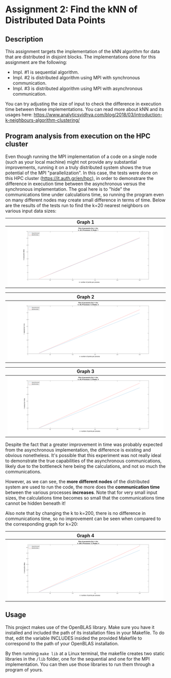 # Assignment 2: Find the kNN of Distributed Data Points

## Description

This assignment targets the implementation of the kNN algorithm for data that are distributed in disjoint
blocks. The implementations done for this assignment are the following:
- Impl. #1 is sequential algorithm.
- Impl. #2 is distributed algorithm using MPI with synchronous communication.
- Impl. #3 is distributed algorithm using MPI with asynchronous communication.

You can try adjusting the size of input to check the difference in execution time between these implementations. 
You can read more about kNN and its usages here: 
https://www.analyticsvidhya.com/blog/2018/03/introduction-k-neighbours-algorithm-clustering/

## Program analysis from execution on the HPC cluster 

Even though running the MPI implementation of a code on a single node (such as your local machine) might not provide any 
substantial improvements, running it on a truly distributed system shows the true potential of the MPI "parallelization".
In this case, the tests were done on this HPC cluster (https://it.auth.gr/en/hpc), in order to demonstrare the difference in execution time between the asynchronous versus the synchronous implementation. The goal here is to "hide" the communications time under calculations time, so running the program even on many different nodes may create small difference in terms of time. 
Below are the results of the tests run to find the k=20 nearest neighbors on various input data sizes:

|Graph 1      |
| :---------: |
| ![graph 1](https://github.com/thanasisKirmizis/parallelAndDistributedSystems/blob/master/Assignment%202/graphs/b18.png)| 

|Graph 2   |
| :---------: |
|![graph 2](https://github.com/thanasisKirmizis/parallelAndDistributedSystems/blob/master/Assignment%202/graphs/b24.png)| 

| Graph 3 |
|:---------: |
|![graph 3](https://github.com/thanasisKirmizis/parallelAndDistributedSystems/blob/master/Assignment%202/graphs/b42.png)|

Despite the fact that a greater improvement in time was probably expected from the asynchronous implementation, the difference is existing and obvious nonetheless. It's possible that this experiment was not really ideal to demonstrate the true capabilities of the asynchronous communications, likely due to the bottleneck here being the calculations, and not so much the communications.

However, as we can see, the **more different nodes** of the distributed system are used to run the code, the more does the **communication time** between the various processes **increases**. Note that for very small input sizes, the calculations time becomes so small that the communications time cannot be hidden beneath it!

Also note that by changing the k to k=200, there is no difference in communications time, so no improvement can be seen when compared to the corresponding graph for k=20:

|Graph 4   |
| :---------: |
|![graph 4](https://github.com/thanasisKirmizis/parallelAndDistributedSystems/blob/master/Assignment%202/graphs/b42_k200.png)|


## Usage

This project makes use of the OpenBLAS library. Make sure you have it installed and included the path
of its installation files in your Makefile. To do that, edit the variable INCLUDES insided the provided Makefile to
correspond to the path of your OpenBLAS installation.

By then running `make lib` at a Linux terminal, the makefile creates two static libraries in the `/lib` folder, one for
the sequential and one for the MPI implementation. 
You can then use those libraries to run them through a program of yours.
